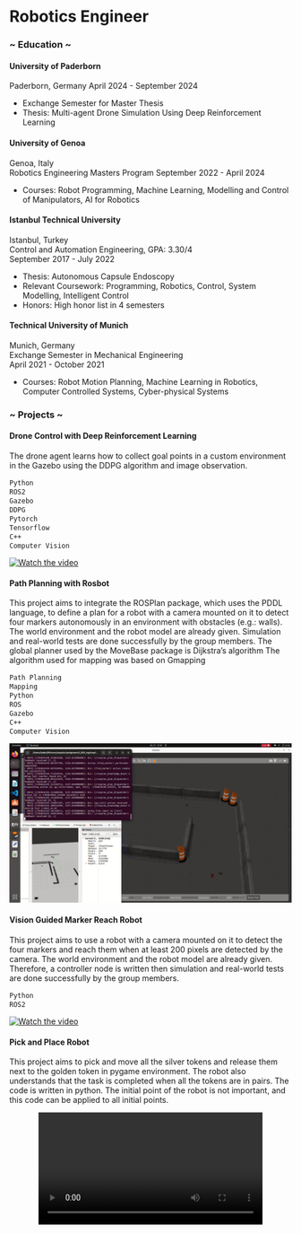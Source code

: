 # Robotics Engineer

### ~ Education ~
#### University of Paderborn
Paderborn, Germany 
April 2024 - September 2024 
* Exchange Semester for Master Thesis  
* Thesis: Multi-agent Drone Simulation Using Deep Reinforcement Learning 

#### University of Genoa  
Genoa, Italy  
Robotics Engineering Masters Program 
September 2022 - April 2024 
* Courses: Robot Programming, Machine Learning, Modelling and Control of Manipulators, AI for Robotics

#### Istanbul Technical University
Istanbul, Turkey  
Control and Automation Engineering, GPA: 3.30/4  
September 2017 - July 2022  
* Thesis: Autonomous Capsule Endoscopy  
* Relevant Coursework: Programming, Robotics, Control, System Modelling, Intelligent Control  
* Honors: High honor list in 4 semesters

#### Technical University of Munich
Munich, Germany  
Exchange Semester in Mechanical Engineering  
April 2021 - October 2021  
* Courses: Robot Motion Planning, Machine Learning in Robotics, Computer Controlled Systems, Cyber-physical Systems 

### ~ Projects ~

#### Drone Control with Deep Reinforcement Learning
The drone agent learns how to collect goal points in a custom environment in the Gazebo using the DDPG algorithm and image observation.

```
Python
ROS2
Gazebo
DDPG
Pytorch
Tensorflow
C++
Computer Vision
```
[![Watch the video](https://github.com/ecemisildar/ecemisildar.github.io/blob/main/ddpg.gif)](https://github.com/ecemisildar/ecemisildar.github.io/blob/main/ddpg.gif)

#### Path Planning with Rosbot
This project aims to integrate the ROSPlan package, which uses the PDDL language, to define a plan for a robot with a camera mounted on it to detect four markers autonomously in an environment with obstacles (e.g.: walls). The world environment and the robot model are already given. Simulation and real-world tests are done successfully by the group members.
The global planner used by the MoveBase package is Dijkstra’s algorithm 
The algorithm used for mapping was based on Gmapping
```
Path Planning
Mapping
Python
ROS
Gazebo
C++
Computer Vision
```
[![Watch the video](https://github.com/Carmine00/assignment2_EXP_rep/blob/main/resources/img.png)](https://youtu.be/EKx9IrjO614)


#### Vision Guided Marker Reach Robot

This project aims to use a robot with a camera mounted on it to detect the four markers and reach them when at least 200 pixels are detected by the camera. The world environment and the robot model are already given. Therefore, a controller node is written then simulation and real-world tests are done successfully by the group members.
```
Python
ROS2
```
[![Watch the video](https://github.com/isacg5/assignment1_EXP_rep/blob/main/resources/sim_robot.png)](https://youtu.be/M5vqtRnRwP8)



#### Pick and Place Robot 
This project aims to pick and move all the silver tokens and release them next to the golden token in pygame environment. The robot also understands that the task is completed when all the tokens are in pairs. The code is written in python. The initial point of the robot is not important, and this code can be applied to all initial points.

<div align="center">
<video src="https://user-images.githubusercontent.com/51851879/200179212-cfd08772-8069-420a-a3cc-52b33b89f074.mp4" width=400/>


